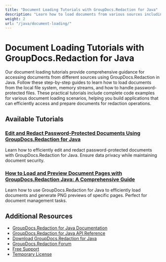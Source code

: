 ```yaml
---
title: "Document Loading Tutorials with GroupDocs.Redaction for Java"
description: "Learn how to load documents from various sources including local disk, streams, and password-protected files using GroupDocs.Redaction for Java."
weight: 2
url: "/java/document-loading/"
---
```

# Document Loading Tutorials with GroupDocs.Redaction for Java

Our document loading tutorials provide comprehensive guidance for accessing documents from different sources using GroupDocs.Redaction in Java. Follow these step-by-step guides to learn how to load documents from the local file system, memory streams, and how to handle password-protected files. These practical tutorials include complete code examples for various document loading scenarios, helping you build applications that can efficiently access and prepare documents for redaction operations.

## Available Tutorials

### [Edit and Redact Password-Protected Documents Using GroupDocs.Redaction for Java](./groupdocs-redaction-java-password-documents/)
Learn how to efficiently edit and redact password-protected documents with GroupDocs.Redaction for Java. Ensure data privacy while maintaining document security.

### [How to Load and Preview Document Pages with GroupDocs.Redaction Java&#58; A Comprehensive Guide](./load-preview-document-pages-groupdocs-redaction-java/)
Learn how to use GroupDocs.Redaction for Java to efficiently load documents and generate PNG previews of specific pages. Perfect for document management tasks.

## Additional Resources

- [GroupDocs.Redaction for Java Documentation](https://docs.groupdocs.com/redaction/java/)
- [GroupDocs.Redaction for Java API Reference](https://reference.groupdocs.com/redaction/java/)
- [Download GroupDocs.Redaction for Java](https://releases.groupdocs.com/redaction/java/)
- [GroupDocs.Redaction Forum](https://forum.groupdocs.com/c/redaction/33)
- [Free Support](https://forum.groupdocs.com/)
- [Temporary License](https://purchase.groupdocs.com/temporary-license/)

